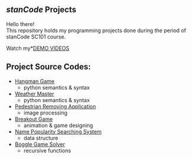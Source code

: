 ## *stanCode* Projects
Hello there!\
This repository holds my programming projects done during the period of stanCode SC101 course.

Watch my*[DEMO VIDEOS](https://drive.google.com/drive/folders/1wyi5zjoKeQnCcs7qx0wnGFEbnSUZqvsy?usp=sharing)

## Project Source Codes:
* [Hangman Game](https://github.com/kunyi1022/sc-projects/blob/main/stanCode_Projects/hangman_game/hangman.py)
  * python semantics & syntax
* [Weather Master](https://github.com/kunyi1022/sc-projects/blob/main/stanCode_Projects/weather_master/weather_master.py)
  * python semantics & syntax
* [Pedestrian Removing Application](https://github.com/kunyi1022/sc-projects/blob/main/stanCode_Projects/pedestrian_removing_application/stanCodoshop.py)
  * image processing
* [Breakout Game](https://github.com/kunyi1022/sc-projects/blob/main/stanCode_Projects/break_out_game/breakout.py)
  * animation & game designing
* [Name Popularity Searching System](https://github.com/kunyi1022/sc-projects/blob/main/stanCode_Projects/name_searching_system/babygraphics.py)
  * data structure
* [Boggle Game Solver](https://github.com/kunyi1022/sc-projects/blob/main/stanCode_Projects/boggle_game_solver/boggle.py)
  * recursive functions   

